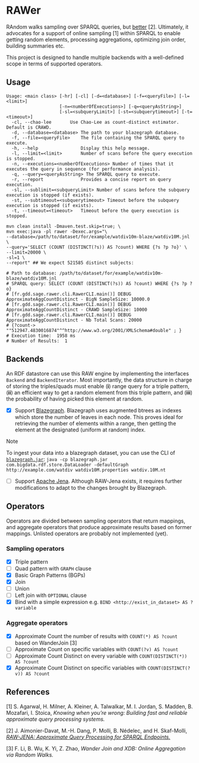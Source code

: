 # RAWer

RAndom walks sampling over SPARQL queries, but
[better](https://github.com/GDD-Nantes/raw-jena) [2]. Ultimately, it
advocates for a support of online sampling [1] within SPARQL to enable
getting random elements, processing aggregations, optimizing join
order, building summaries etc.

This project is designed to handle multiple backends with a
well-defined scope in terms of supported operators.

## Usage

```shell
Usage: <main class> [-hr] [-cl] [-d=<database>] [-f=<queryFile>] [-l=<limit>]
                    [-n=<numberOfExecutions>] [-q=<queryAsString>]
                    [-sl=<subqueryLimit>] [-st=<subquerytimeout>] [-t=<timeout>]
  -cl, --chao-lee       Use Chao-Lee as count-distinct estimator. Default is CRAWD.
  -d, --database=<database> The path to your blazegraph database.
  -f, --file=<queryFile>    The file containing the SPARQL query to execute.
  -h, --help                Display this help message.
  -l, --limit=<limit>       Number of scans before the query execution is stopped.
  -n, --executions=<numberOfExecutions> Number of times that it executes the query in sequence (for performance analysis).
  -q, --query=<queryAsString> The SPARQL query to execute.
  -r, --report              Provides a concise report on query execution.
  -sl, --sublimit=<subqueryLimit> Number of scans before the subquery execution is stopped (if exists).
  -st, --subtimeout=<subquerytimeout> Timeout before the subquery execution is stopped (if exists).
  -t, --timeout=<timeout>   Timeout before the query execution is stopped.
```

```shell
mvn clean install -Dmaven.test.skip=true; \
mvn exec:java -pl rawer -Dexec.args="\
--database=/path/to/dataset/for/example/watdiv10m-blaze/watdiv10M.jnl \
--query='SELECT (COUNT (DISTINCT(?s)) AS ?count) WHERE {?s ?p ?o}' \
--limit=20000 \
-sl=1 \
--report" ## We expect 521585 distinct subjects:

# Path to database: /path/to/dataset/for/example/watdiv10m-blaze/watdiv10M.jnl
# SPARQL query: SELECT (COUNT (DISTINCT(?s)) AS ?count) WHERE {?s ?p ?o}
# [fr.gdd.sage.rawer.cli.RawerCLI.main()] DEBUG ApproximateAggCountDistinct - BigN SampleSize: 10000.0
# [fr.gdd.sage.rawer.cli.RawerCLI.main()] DEBUG ApproximateAggCountDistinct - CRAWD SampleSize: 10000
# [fr.gdd.sage.rawer.cli.RawerCLI.main()] DEBUG ApproximateAggCountDistinct - Nb Total Scans: 20000
# {?count-> ""512947.4830016874"^^http://www.w3.org/2001/XMLSchema#double" ; }
# Execution time:  1958 ms
# Number of Results:  1
```

## Backends

An RDF datastore can use this RAW engine by implementing the
interfaces `Backend` and `BackendIterator`. Most importantly, the data
structure in charge of storing the triples/quads must enable (__i__)
range query for a triple pattern, (__ii__) an efficient way to get a
random element from this triple pattern, and (__iii__) the probability
of having picked this element at random.

- [X] Support [Blazegraph](https://blazegraph.com/). Blazegraph uses
      augmented btrees as indexes which store the number of leaves in
      each node. This proves ideal for retrieving the number of
      elements within a range, then getting the element at the
      designated (uniform at random) index.
      
> [!NOTE]
> To ingest your data into a blazegraph dataset, you can use the CLI
> of [`blazegraph.jar`](https://github.com/blazegraph/database/releases/tag/BLAZEGRAPH_2_1_6_RC):
> `java -cp blazegraph.jar com.bigdata.rdf.store.DataLoader -defaultGraph http://example.com/watdiv watdiv10M.properties watdiv.10M.nt`
      

- [ ] Support [Apache Jena](https://jena.apache.org/). Although
      RAW-Jena exists, it requires further modifications to adapt to
      the changes brought by Blazegraph.


## Operators

Operators are divided between sampling operators that return mappings,
and aggregate operators that produce approximate results based on
former mappings. Unlisted operators are probably not implemented (yet).

### Sampling operators

- [X] Triple pattern
- [ ] Quad pattern with `GRAPH` clause
- [X] Basic Graph Patterns (BGPs)
- [X] Join
- [ ] Union
- [ ] Left join with `OPTIONAL` clause
- [X] Bind with a simple expression e.g. `BIND <http://exist_in_dataset> AS ?variable`

### Aggregate operators

- [X] Approximate Count the number of results with `COUNT(*) AS ?count` based on WanderJoin [3]
- [ ] Approximate Count on specific variables with `COUNT(?v) AS ?count`
- [ ] Approximate Count Distinct on every variable with `COUNT(DISTINCT(*)) AS ?count`
- [X] Approximate Count Distinct on specific variables with `COUNT(DISTINCT(?v)) AS ?count`

## References


[1] S. Agarwal, H. Milner, A. Kleiner, A. Talwalkar, M. I. Jordan,
S. Madden, B. Mozafari, I. Stoica, <i>Knowing when you’re wrong:
Building fast and reliable approximate query processing systems.</i>

[2] J. Aimonier-Davat, M.-H. Dang, P. Molli, B. Nédelec, and
H. Skaf-Molli, <i>[RAW-JENA: Approximate Query Processing for SPARQL
Endpoints.](https://hal.science/hal-04250060v1/file/paper.pdf)</i>

[3] F. Li, B. Wu, K. Yi, Z. Zhao, <i>Wander Join and XDB: Online
Aggregation via Random Walks.</i>
